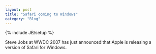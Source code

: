 ```yaml
---
layout: post
title: "Safari coming to Windows"
category: "Blog"
---
```

{% include JB/setup %}

Steve Jobs at WWDC 2007 has just announced that Apple is releasing a version of Safari for Windows.
